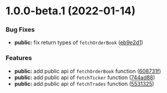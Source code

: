 # 1.0.0-beta.1 (2022-01-14)


### Bug Fixes

* **public:** fix return types of `fetchOrderBook` ([eb9e2d1](https://github.com/coinset/ftx/commit/eb9e2d1d088416b1b360246d6229319e457f3457))


### Features

* **public:** add public api of `fetchOrderBook` function ([608731f](https://github.com/coinset/ftx/commit/608731f733c0b41fde753488126657c75a70fc00))
* **public:** add public api of `fetchTicker` function ([744ad88](https://github.com/coinset/ftx/commit/744ad88a201db5a2961781afefadf0b57e85d2ad))
* **public:** add public api of `fetchTrades` function ([5531325](https://github.com/coinset/ftx/commit/5531325165ba33d8dd8fbc5a440f16ef3cd7b8d7))
